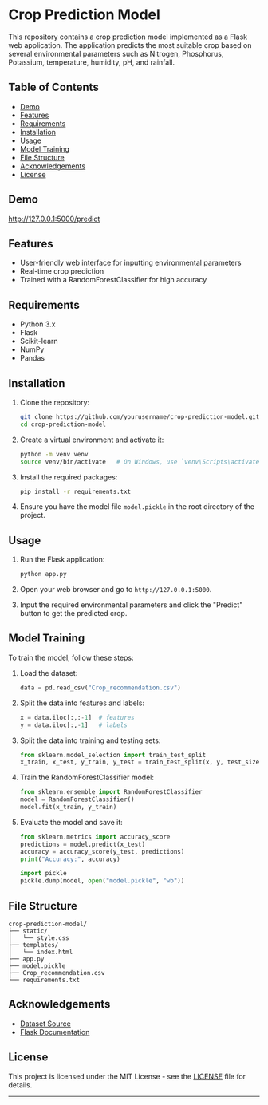 
# Crop Prediction Model

This repository contains a crop prediction model implemented as a Flask web application. The application predicts the most suitable crop based on several environmental parameters such as Nitrogen, Phosphorus, Potassium, temperature, humidity, pH, and rainfall.

## Table of Contents
- [Demo](#demo)
- [Features](#features)
- [Requirements](#requirements)
- [Installation](#installation)
- [Usage](#usage)
- [Model Training](#model-training)
- [File Structure](#file-structure)
- [Acknowledgements](#acknowledgements)
- [License](#license)

## Demo
http://127.0.0.1:5000/predict

## Features
- User-friendly web interface for inputting environmental parameters
- Real-time crop prediction
- Trained with a RandomForestClassifier for high accuracy

## Requirements
- Python 3.x
- Flask
- Scikit-learn
- NumPy
- Pandas

## Installation
1. Clone the repository:
   ```sh
   git clone https://github.com/yourusername/crop-prediction-model.git
   cd crop-prediction-model
   ```

2. Create a virtual environment and activate it:
   ```sh
   python -m venv venv
   source venv/bin/activate   # On Windows, use `venv\Scripts\activate`
   ```

3. Install the required packages:
   ```sh
   pip install -r requirements.txt
   ```

4. Ensure you have the model file `model.pickle` in the root directory of the project.

## Usage
1. Run the Flask application:
   ```sh
   python app.py
   ```

2. Open your web browser and go to `http://127.0.0.1:5000`.

3. Input the required environmental parameters and click the "Predict" button to get the predicted crop.

## Model Training
To train the model, follow these steps:

1. Load the dataset:
   ```python
   data = pd.read_csv("Crop_recommendation.csv")
   ```

2. Split the data into features and labels:
   ```python
   x = data.iloc[:,:-1]  # features
   y = data.iloc[:,-1]   # labels
   ```

3. Split the data into training and testing sets:
   ```python
   from sklearn.model_selection import train_test_split
   x_train, x_test, y_train, y_test = train_test_split(x, y, test_size=0.2, random_state=42)
   ```

4. Train the RandomForestClassifier model:
   ```python
   from sklearn.ensemble import RandomForestClassifier
   model = RandomForestClassifier()
   model.fit(x_train, y_train)
   ```

5. Evaluate the model and save it:
   ```python
   from sklearn.metrics import accuracy_score
   predictions = model.predict(x_test)
   accuracy = accuracy_score(y_test, predictions)
   print("Accuracy:", accuracy)

   import pickle
   pickle.dump(model, open("model.pickle", "wb"))
   ```

## File Structure
```
crop-prediction-model/
├── static/
│   └── style.css
├── templates/
│   └── index.html
├── app.py
├── model.pickle
├── Crop_recommendation.csv
└── requirements.txt
```

## Acknowledgements
- [Dataset Source](https://www.kaggle.com/datasets/atharvaingle/crop-recommendation-dataset)
- [Flask Documentation](https://flask.palletsprojects.com/)

## License
This project is licensed under the MIT License - see the [LICENSE](LICENSE) file for details.

---
